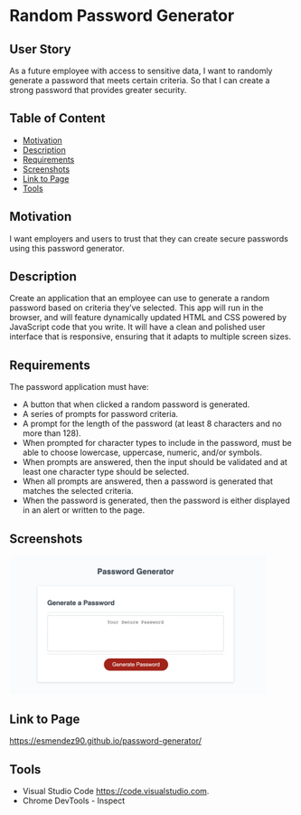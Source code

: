 # Random Password Generator

## User Story

As a future employee with access to sensitive data, I want to randomly generate a password that meets certain criteria. So that I can create a strong password that provides greater security.

## Table of Content

* [Motivation](#motivation)
* [Description](#description)
* [Requirements](#requirements)
* [Screenshots](#screenshots)
* [Link to Page](#link-to-page)
* [Tools](#tools)

## Motivation

I want employers and users to trust that they can create secure passwords using this password generator. 

## Description

Create an application that an employee can use to generate a random password based on criteria they’ve selected. This app will run in the browser, and will feature dynamically updated HTML and CSS powered by JavaScript code that you write. It will have a clean and polished user interface that is responsive, ensuring that it adapts to multiple screen sizes.

## Requirements 

The password application must have: 

* A button that when clicked a random password is generated.
* A series of prompts for password criteria.
* A prompt for the length of the password (at least 8 characters and no more than 128).
* When prompted for character types to include in the password, must be able to choose lowercase, uppercase, numeric, and/or symbols.
* When prompts are answered, then the input should be validated and at least one character type should be selected.
* When all prompts are answered, then a password is generated that matches the selected criteria.
* When the password is generated, then the password is either displayed in an alert or written to the page.

## Screenshots

<img src="Images/password-generator.png" alt="Password Generator" width="90%" height="85%">

## Link to Page

<https://esmendez90.github.io/password-generator/>

## Tools

* Visual Studio Code <https://code.visualstudio.com>.
* Chrome DevTools - Inspect
 
